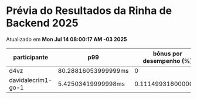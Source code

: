 # Prévia do Resultados da Rinha de Backend 2025
Atualizado em **Mon Jul 14 08:00:17 AM -03 2025**


| participante | p99 | bônus por desempenho (%) | multa ($) | lucro |
| -- | -- | -- | -- | -- |
|	d4vz	|	80.28816053999999ms	|	0	|	0	|	284898.35	|
|	davidalecrim1-go-1	|	5.42503419999998ms	|	0.1114993160000004	|	95024.5397499864	|	206746.06292237	|
